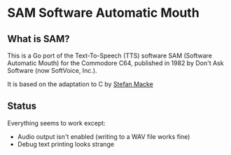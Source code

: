 # SAM Software Automatic Mouth

## What is SAM?

This is a Go port of the Text-To-Speech (TTS) software SAM (Software Automatic Mouth) for the Commodore C64, published in 1982 by Don't Ask Software (now SoftVoice, Inc.).

It is based on the adaptation to C by [Stefan Macke](https://github.com/s-macke/SAM)

## Status

Everything seems to work except:

* Audio output isn't enabled (writing to a WAV file works fine)
* Debug text printing looks strange
